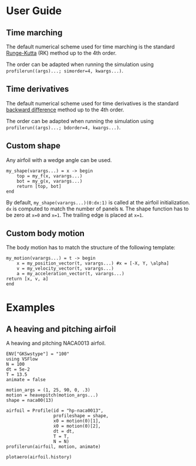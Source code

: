 # User Guide

## Time marching
The default numerical scheme used for time marching is the standard
[Runge-Kutta](https://en.wikipedia.org/wiki/Runge–Kutta_methods) (RK) method
up to the 4th order.

The order can be adapted when running the simulation using
`profilerun((args)...; simorder=4, kwargs...)`.

## Time derivatives
The default numerical scheme used for time derivatives is the standard
[backward difference](https://en.wikipedia.org/wiki/Finite_difference_coefficient#Backward_finite_difference)
method up to the 4th order.

The order can be adapted when running the simulation using
`profilerun((args)...; bdorder=4, kwargs...)`.

## Custom shape
Any airfoil with a wedge angle can be used.
```
my_shape(varargs...) = x -> begin
    top = my_f(x, varargs...)
    bot = my_g(x, varargs...)
    return [top, bot]
end
```
By default, `my_shape(varargs...)(0:dx:1)` is called at the airfoil
initialization. `dx` is computed to match the number of panels `N`.
The shape function has to be zero at `x=0` and `x=1`.
The trailing edge is placed at `x=1`.

## Custom body motion
The body motion has to match the structure of the following template:
```
my_motion(varargs...) = t -> begin
    x = my_position_vector(t, varargs...) #x = [-X, Y, \alpha]
    v = my_velocity_vector(t, varargs...)
    a = my_acceleration_vector(t, varargs...)
return [x, v, a]
end
```

# Examples

## A heaving and pitching airfoil
A heaving and pitching NACA0013 airfoil.

```@example
ENV["GKSwstype"] = "100"
using VSFlow
N = 100
dt = 5e-2
T = 13.5
animate = false

motion_args = (1, 25, 90, 0, .3)
motion = heavepitch(motion_args...)
shape = naca00(13)

airfoil = Profile(id = "hp-naca0013",
                  profileshape = shape,
                  x0 = motion(0)[1],
                  ẋ0 = motion(0)[2],
                  dt = dt,
                  T = T,
                  N = N)
profilerun(airfoil, motion, animate)

plotaero(airfoil.history)
```

